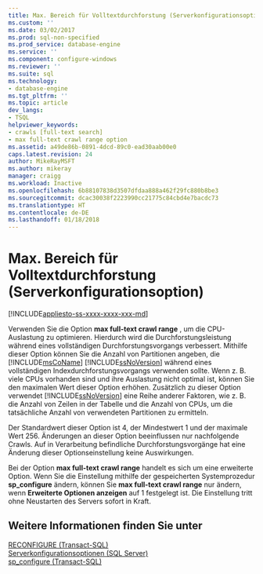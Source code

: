 ```yaml
---
title: Max. Bereich für Volltextdurchforstung (Serverkonfigurationsoption) | Microsoft-Dokumentation
ms.custom: ''
ms.date: 03/02/2017
ms.prod: sql-non-specified
ms.prod_service: database-engine
ms.service: ''
ms.component: configure-windows
ms.reviewer: ''
ms.suite: sql
ms.technology:
- database-engine
ms.tgt_pltfrm: ''
ms.topic: article
dev_langs:
- TSQL
helpviewer_keywords:
- crawls [full-text search]
- max full-text crawl range option
ms.assetid: a49de86b-0891-4dcd-89c0-ead30aab00e0
caps.latest.revision: 24
author: MikeRayMSFT
ms.author: mikeray
manager: craigg
ms.workload: Inactive
ms.openlocfilehash: 6b88107838d3507dfdaa888a462f29fc880b8be3
ms.sourcegitcommit: dcac30038f2223990cc21775c84cbd4e7bacdc73
ms.translationtype: HT
ms.contentlocale: de-DE
ms.lasthandoff: 01/18/2018
---
```

# <a name="max-full-text-crawl-range-server-configuration-option"></a>Max. Bereich für Volltextdurchforstung (Serverkonfigurationsoption)
[!INCLUDE[appliesto-ss-xxxx-xxxx-xxx-md](../../includes/appliesto-ss-xxxx-xxxx-xxx-md.md)]

  Verwenden Sie die Option **max full-text crawl range** , um die CPU-Auslastung zu optimieren. Hierdurch wird die Durchforstungsleistung während eines vollständigen Durchforstungsvorgangs verbessert. Mithilfe dieser Option können Sie die Anzahl von Partitionen angeben, die [!INCLUDE[msCoName](../../includes/msconame-md.md)] [!INCLUDE[ssNoVersion](../../includes/ssnoversion-md.md)] während eines vollständigen Indexdurchforstungsvorgangs verwenden sollte. Wenn z. B. viele CPUs vorhanden sind und ihre Auslastung nicht optimal ist, können Sie den maximalen Wert dieser Option erhöhen. Zusätzlich zu dieser Option verwendet [!INCLUDE[ssNoVersion](../../includes/ssnoversion-md.md)] eine Reihe anderer Faktoren, wie z. B. die Anzahl von Zeilen in der Tabelle und die Anzahl von CPUs, um die tatsächliche Anzahl von verwendeten Partitionen zu ermitteln.  
  
 Der Standardwert dieser Option ist 4, der Mindestwert 1 und der maximale Wert 256. Änderungen an dieser Option beeinflussen nur nachfolgende Crawls. Auf in Verarbeitung befindliche Durchforstungsvorgänge hat eine Änderung dieser Optionseinstellung keine Auswirkungen.  
  
 Bei der Option **max full-text crawl range** handelt es sich um eine erweiterte Option. Wenn Sie die Einstellung mithilfe der gespeicherten Systemprozedur **sp_configure** ändern, können Sie **max full-text crawl range** nur ändern, wenn **Erweiterte Optionen anzeigen** auf 1 festgelegt ist. Die Einstellung tritt ohne Neustarten des Servers sofort in Kraft.  
  
## <a name="see-also"></a>Weitere Informationen finden Sie unter  
 [RECONFIGURE &#40;Transact-SQL&#41;](../../t-sql/language-elements/reconfigure-transact-sql.md)   
 [Serverkonfigurationsoptionen &#40;SQL Server&#41;](../../database-engine/configure-windows/server-configuration-options-sql-server.md)   
 [sp_configure &#40;Transact-SQL&#41;](../../relational-databases/system-stored-procedures/sp-configure-transact-sql.md)  
  
  
